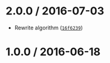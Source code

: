 <!--remark setext-->

<!--lint disable no-multiple-toplevel-headings -->

2.0.0 / 2016-07-03
==================

*   Rewrite algorithm ([`16f6239`](https://github.com/wooorm/hast-util-to-html/commit/16f6239))

1.0.0 / 2016-06-18
==================
